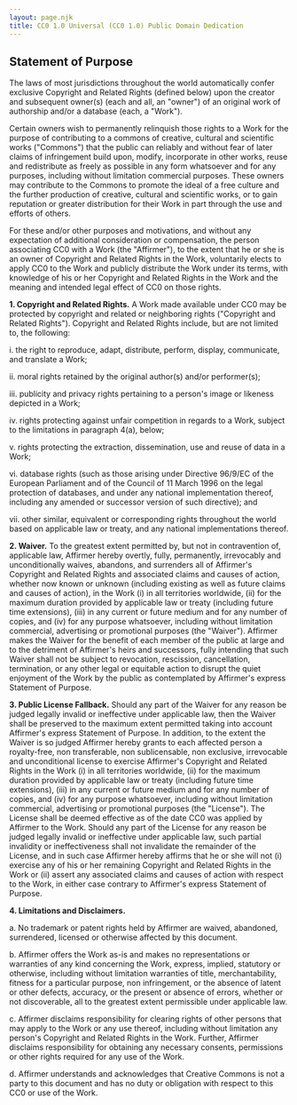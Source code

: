 ```yaml
---
layout: page.njk
title: CC0 1.0 Universal (CC0 1.0) Public Domain Dedication
---
```


## Statement of Purpose

The laws of most jurisdictions throughout the world automatically confer
exclusive Copyright and Related Rights (defined below) upon the creator and
subsequent owner(s) (each and all, an "owner") of an original work of authorship
and/or a database (each, a "Work").

Certain owners wish to permanently relinquish those rights to a Work for the
purpose of contributing to a commons of creative, cultural and scientific works
("Commons") that the public can reliably and without fear of later claims of
infringement build upon, modify, incorporate in other works, reuse and
redistribute as freely as possible in any form whatsoever and for any purposes,
including without limitation commercial purposes. These owners may contribute to
the Commons to promote the ideal of a free culture and the further production of
creative, cultural and scientific works, or to gain reputation or greater
distribution for their Work in part through the use and efforts of others.

For these and/or other purposes and motivations, and without any expectation of
additional consideration or compensation, the person associating CC0 with a Work
(the "Affirmer"), to the extent that he or she is an owner of Copyright and
Related Rights in the Work, voluntarily elects to apply CC0 to the Work and
publicly distribute the Work under its terms, with knowledge of his or her
Copyright and Related Rights in the Work and the meaning and intended legal
effect of CC0 on those rights.

**1. Copyright and Related Rights.**
A Work made available under CC0 may be protected by copyright and related or
neighboring rights ("Copyright and Related Rights"). Copyright and Related
Rights include, but are not limited to, the following:

  i.   the right to reproduce, adapt, distribute, perform, display, communicate,
       and translate a Work;

  ii.  moral rights retained by the original author(s) and/or performer(s);

  iii. publicity and privacy rights pertaining to a person's image or likeness
       depicted in a Work;

  iv.  rights protecting against unfair competition in regards to a Work, subject
       to the limitations in paragraph 4(a), below;

  v.   rights protecting the extraction, dissemination, use and reuse of data in a
       Work;

  vi.  database rights (such as those arising under Directive 96/9/EC of the
       European Parliament and of the Council of 11 March 1996 on the legal
       protection of databases, and under any national implementation thereof,
       including any amended or successor version of such directive); and

  vii. other similar, equivalent or corresponding rights throughout the world
       based on applicable law or treaty, and any national implementations thereof.


**2. Waiver.**
To the greatest extent permitted by, but not in contravention of, applicable
law, Affirmer hereby overtly, fully, permanently, irrevocably and
unconditionally waives, abandons, and surrenders all of Affirmer's Copyright and
Related Rights and associated claims and causes of action, whether now known or
unknown (including existing as well as future claims and causes of action), in
the Work (i) in all territories worldwide, (ii) for the maximum duration
provided by applicable law or treaty (including future time extensions), (iii)
in any current or future medium and for any number of copies, and (iv) for any
purpose whatsoever, including without limitation commercial, advertising or
promotional purposes (the "Waiver"). Affirmer makes the Waiver for the benefit
of each member of the public at large and to the detriment of Affirmer's heirs
and successors, fully intending that such Waiver shall not be subject to
revocation, rescission, cancellation, termination, or any other legal or
equitable action to disrupt the quiet enjoyment of the Work by the public as
contemplated by Affirmer's express Statement of Purpose.


**3. Public License Fallback.** 
Should any part of the Waiver for any reason be judged legally invalid or
ineffective under applicable law, then the Waiver shall be preserved to the
maximum extent permitted taking into account Affirmer's express Statement of
Purpose. In addition, to the extent the Waiver is so judged Affirmer hereby
grants to each affected person a royalty-free, non transferable, non
sublicensable, non exclusive, irrevocable and unconditional license to exercise
Affirmer's Copyright and Related Rights in the Work (i) in all territories
worldwide, (ii) for the maximum duration provided by applicable law or treaty
(including future time extensions), (iii) in any current or future medium and
for any number of copies, and (iv) for any purpose whatsoever, including without
limitation commercial, advertising or promotional purposes (the "License"). The
License shall be deemed effective as of the date CC0 was applied by Affirmer to
the Work. Should any part of the License for any reason be judged legally
invalid or ineffective under applicable law, such partial invalidity or
ineffectiveness shall not invalidate the remainder of the License, and in such
case Affirmer hereby affirms that he or she will not (i) exercise any of his or
her remaining Copyright and Related Rights in the Work or (ii) assert any
associated claims and causes of action with respect to the Work, in either case
contrary to Affirmer's express Statement of Purpose.


**4. Limitations and Disclaimers.**

  a. No trademark or patent rights held by Affirmer are waived, abandoned,
     surrendered, licensed or otherwise affected by this document.

  b. Affirmer offers the Work as-is and makes no representations or warranties of
     any kind concerning the Work, express, implied, statutory or otherwise,
     including without limitation warranties of title, merchantability, fitness for a
     particular purpose, non infringement, or the absence of latent or other defects,
     accuracy, or the present or absence of errors, whether or not discoverable, all
     to the greatest extent permissible under applicable law.

  c. Affirmer disclaims responsibility for clearing rights of other persons that
     may apply to the Work or any use thereof, including without limitation any
     person's Copyright and Related Rights in the Work. Further, Affirmer disclaims
     responsibility for obtaining any necessary consents, permissions or other rights
     required for any use of the Work.

  d. Affirmer understands and acknowledges that Creative Commons is not a party to
     this document and has no duty or obligation with respect to this CC0 or use of
     the Work.
